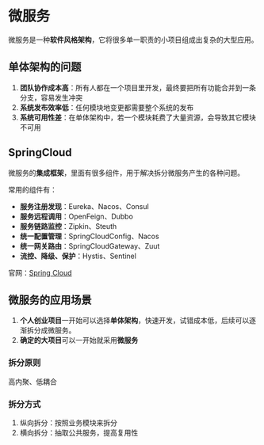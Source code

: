 # 微服务

微服务是一种**软件风格架构**，它将很多单一职责的小项目组成出复杂的大型应用。

## 单体架构的问题

1. **团队协作成本高**：所有人都在一个项目里开发，最终要把所有功能合并到一条分支，容易发生冲突
2. **系统发布效率低**：任何模块地变更都需要整个系统的发布
3. **系统可用性差**：在单体架构中，若一个模块耗费了大量资源，会导致其它模块不可用

## SpringCloud

微服务的**集成框架**，里面有很多组件，用于解决拆分微服务产生的各种问题。

常用的组件有：

- **服务注册发现**：Eureka、Nacos、Consul
- **服务远程调用**：OpenFeign、Dubbo
- **服务链路监控**：Zipkin、Steuth
- **统一配置管理**：SpringCloudConfig、Nacos
- **统一网关路由**：SpringCloudGateway、Zuut
- **流控、降级、保护**：Hystis、Sentinel

官网：[Spring Cloud](https://spring.io/projects/spring-cloud)

## 微服务的应用场景

1. **个人创业项目**一开始可以选择**单体架构**，快速开发，试错成本低，后续可以逐渐拆分成微服务。
2. **确定的大项目**可以一开始就采用**微服务**

### 拆分原则

高内聚、低耦合

### 拆分方式

1. 纵向拆分：按照业务模块来拆分
2. 横向拆分：抽取公共服务，提高复用性